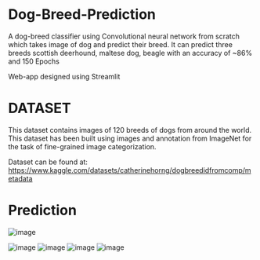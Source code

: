 # Dog-Breed-Prediction
A dog-breed classifier using Convolutional neural network from scratch which takes image of dog and predict their breed. It can predict three breeds scottish deerhound,
maltese dog, beagle with an accuracy of ~86% and 150 Epochs

Web-app designed using Streamlit


# DATASET
This dataset contains images of 120 breeds of dogs from around the world. This dataset has been built using images and annotation from ImageNet for the task of fine-grained image categorization.

Dataset can be found at:
https://www.kaggle.com/datasets/catherinehorng/dogbreedidfromcomp/metadata


# Prediction
![image](https://user-images.githubusercontent.com/54071169/179421552-29d80f66-34d4-4da7-8e75-544bea851910.png)

![image](https://user-images.githubusercontent.com/54071169/179421466-000c1f1d-c18c-4ab6-993b-d77228ec0a64.png)
![image](https://user-images.githubusercontent.com/54071169/179421486-38561432-0ee3-4212-b2da-5d90b1977a94.png)
![image](https://user-images.githubusercontent.com/54071169/179421503-91823bb6-f6a2-46e0-8c7b-cbc6eb394cc0.png)
![image](https://user-images.githubusercontent.com/54071169/179421513-b2430b39-ad7c-4108-ab32-9678332d91df.png)




